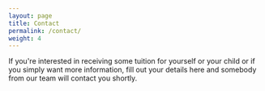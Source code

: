 ```yaml
---
layout: page
title: Contact
permalink: /contact/
weight: 4
---
```


If you're interested in receiving some tuition for yourself or your child or if you simply want more information, fill out your details here and somebody from our team will contact you shortly.
